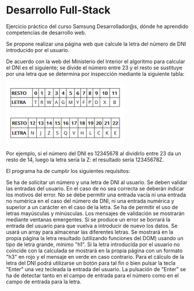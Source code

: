 # Desarrollo Full-Stack
Ejercicio práctico del curso Samsung Desarrollador@s, dónde he aprendido competencias de desarrollo web.


Se propone realizar una página web que calcule la letra del número de DNI introducido por el usuario.

De acuerdo con la web del Ministerio del Interior el algoritmo para calcular el DNI es el siguiente; se divide el número entre 23 y el resto se sustituye por una letra que se determina por inspección mediante la siguiente tabla:


![Screenshot](LetrasDNI.png)

Por ejemplo, si el número del DNI es 12345678 al dividirlo entre 23 da un resto de 14, luego la letra sería la Z: el resultado sería 12345678Z.

El programa ha de cumplir los siguientes requisitos:

Se ha de solicitar un número y una letra de DNI al usuario.
Se deben validar las entradas del usuario. En el caso de no sea correcta se deberán indicar los motivos del error. No se debe permitir una entrada vacía ni una entrada no numérica en el caso del número de DNI, ni una entrada numérica y superior a un carácter en el caso de la letra. Se ha de permitir el uso de letras mayúsculas y minúsculas.
Los mensajes de validación se mostrarán mediante ventanas emergentes.
Si se produce un error se borrará la entrada del usuario para que vuelva a introducir de nuevo los datos.
Se usará un array para almacenar las diferentes letras.
Se mostrará en la propia página la letra resultado (utilizando funciones del DOM) usando un tipo de letra grande, mínimo "h1".
Si la letra introducida por el usuario no coincide con la calculada se mostrará en la propia página con un formato "h3" en rojo y el mensaje en verde en caso contrario.
Para el cálculo de la letra del DNI podrá utilizarse un botón para tal fin o bien pulsar la tecla "Enter" una vez tecleada la entrada del usuario. La pulsación de "Enter" se ha de detectar tanto en el campo de entrada para el número como en el campo de entrada para la letra.
